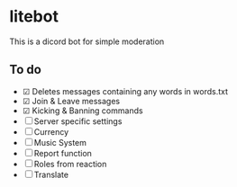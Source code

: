 # litebot
This is a dicord bot for simple moderation

## To do
- ☑ Deletes messages containing any words in words.txt
- ☑ Join & Leave messages
- ☑ Kicking & Banning commands
- ☐ Server specific settings
- ☐ Currency
- ☐ Music System
- ☐ Report function
- ☐ Roles from reaction
- ☐ Translate
